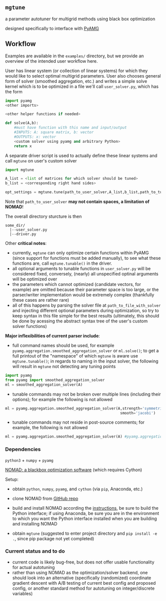 

## `mgtune`

a parameter autotuner for multigrid methods using black box optimization

designed specifically to interface with [PyAMG](https://pyamg.readthedocs.io/en/latest/)

## Workflow

Examples are available in the `examples/` directory, but we provide an overview of the intended user workflow here.

User has linear system (or collection of linear systems) for which they would like to select optimal multigrid parameters.
User also chooses general form of solver (smoothed aggregation, etc.) and writes a simple solve kernel which is to be optimized in a file we'll call `user_solver.py`, which has the form

```python
import pyamg
<other imports>

<other helper functions if needed>

def solve(A,b):
    #must have function with this name and input/output
    #INPUTS: A: square matrix, b: vector
    #OUTPUTS: x: vector
    <custom solver using pyamg and arbitrary Python>
    return x
```

A separate driver script is used to actually define these linear systems and call `mgtune` on user's custom solver

```python
import mgtune

A_list = <list of matrices for which solver should be tuned>
b_list = <corresponding right hand sides>

opt_settings = mgtune.tune(path_to_user_solver,A_list,b_list,path_to_tuned_solver)
```

Note that `path_to_user_solver` **may not contain spaces, a limitation of NOMAD**!

The overall directory sturcture is then

```
some_dir/
  |--user_solver.py
  |--driver.py
```

Other **critical notes**:

- currently, `mgtune` can only optimize certain functions within PyAMG (since support for functions must be added manually), to see what these functions are, call `mgtune.tunable()` in the driver.
- all optional arguments to tunable functions in `user_solver.py` will be considered fixed, conversely, (nearly) all unspecified optinal arguments will be optimized over
- the parameters which cannot optimized (candidate vectors, for example) are omitted because their parameter space is too large, or the parser/writer implementation would be extremely complex (thankfully these cases are rather rare)
- all of this happens by parsing the solver file at `path_to_file_with_solver` and injecting different optional parameters during optimization, so try to keep syntax in this file simple for the best results (ultimately, this should be done by acessing the abstract syntax tree of the user's custom solver functions)


**Major inflexibilities of current parser include**:

- full command names should be used, for example `pyamg.aggregation.smoothed_aggregation_solver` or `ml.solve()`; to get a full printout of the "namespace" of which `mgtune` is aware use `mgtune.tunable()`; in regards to naming in the input solver, the following will result in `mgtune` not detecting any tuning points

```python
import pyamg
from pyamg import smoothed_aggregation_solver
ml = smoothed_aggregation_solver(A)
```

- tunable commands may not be broken over multiple lines (including their options); for example the following is not allowed

```python
ml = pyamg.aggregation.smoothed_aggregation_solver(A,strength='symmetric',
                                                    smooth='jacobi')
```

- tunable commands may not reside in post-source comments; for example, the following is not allowed

```python
ml = pyamg.aggregation.smoothed_aggregation_solver(A) #pyamg.aggregation.smoothed_aggregation_solver
```
    

### Dependencies

`python3` + `numpy` + `pyamg`

[NOMAD: a blackbox optimization software](https://nomad-4-user-guide.readthedocs.io/en/latest/) (which requires Cython)

Setup:

- obtain `python`, `numpy`, `pyamg`, and `cython` (via `pip`, Anaconda, etc.)

- clone NOMAD from [GitHub repo](https://github.com/bbopt/nomad)

- build and install NOMAD according the [instructions](https://nomad-4-user-guide.readthedocs.io/en/latest/Installation.html), be sure to build the Python interface; if using Anaconda, be sure you are in the environment to which you want the Python interface installed when you are building and installing NOMAD

- obtain `mgtune` (suggested to enter project directory and `pip install -e .`, since pip package not yet completed)


### Current status and to do

- current code is likely bug-free, but does not offer usable functionality for actual autotuning
- rather than using NOMAD as the optimization/solver backend, one should look into an alternative (specifically (randomized) coordinate gradient descent with A/B testing of current best config and proposed config, or another standard method for autotuning on integer/discrete variables)




